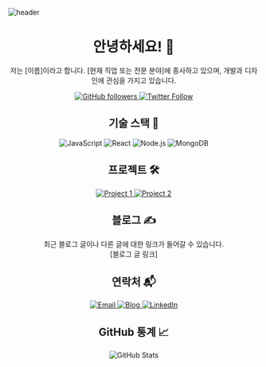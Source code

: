 <!-- Header -->
![header](https://capsule-render.vercel.app/api?type=waving&color=timeGradient&text=Welcome%20to%20My%20GitHub%20👋&animation=twinkling&fontSize=35&fontAlignY=40&fontAlign=70&height=250)

<!-- Introduction -->
<h1 align="center">안녕하세요! 👋</h1>

<p align="center">
  저는 [이름]이라고 합니다. [현재 직업 또는 전문 분야]에 종사하고 있으며, 개발과 디자인에 관심을 가지고 있습니다.
</p>

<!-- Social Badges -->
<p align="center">
  <a href="https://github.com/yourusername">
    <img alt="GitHub followers" src="https://img.shields.io/github/followers/yourusername?label=Follow&style=social">
  </a>
  <a href="https://twitter.com/yourtwitter">
    <img alt="Twitter Follow" src="https://img.shields.io/twitter/follow/yourtwitter?label=Follow&style=social">
  </a>
</p>

<!-- Tech Stack -->
<h2 align="center">기술 스택 🚀</h2>

<p align="center">
  <img src="https://img.shields.io/badge/-JavaScript-F7DF1E?style=flat-square&logo=javascript&logoColor=white" alt="JavaScript" />
  <img src="https://img.shields.io/badge/-React-61DAFB?style=flat-square&logo=react&logoColor=white" alt="React" />
  <img src="https://img.shields.io/badge/-Node.js-339933?style=flat-square&logo=node.js&logoColor=white" alt="Node.js" />
  <img src="https://img.shields.io/badge/-MongoDB-47A248?style=flat-square&logo=mongodb&logoColor=white" alt="MongoDB" />
</p>

<!-- Projects -->
<h2 align="center">프로젝트 🛠️</h2>

<p align="center">
  <a href="https://github.com/yourusername/project1">
    <img src="https://img.shields.io/badge/-Project%201-239120?style=flat-square&logo=github&logoColor=white" alt="Project 1" />
  </a>
  <a href="https://github.com/yourusername/project2">
    <img src="https://img.shields.io/badge/-Project%202-239120?style=flat-square&logo=github&logoColor=white" alt="Project 2" />
  </a>
</p>

<!-- Blog -->
<h2 align="center">블로그 ✍️</h2>

<p align="center">
  최근 블로그 글이나 다른 글에 대한 링크가 들어갈 수 있습니다.
  <br/>
  [블로그 글 링크]
</p>

<!-- Contact -->
<h2 align="center">연락처 📬</h2>

<p align="center">
  <a href="mailto:youremail@gmail.com">
    <img src="https://img.shields.io/badge/-Email-D14836?style=flat-square&logo=gmail&logoColor=white" alt="Email" />
  </a>
  <a href="https://yourblog.com">
    <img src="https://img.shields.io/badge/-Blog-181717?style=flat-square&logo=github&logoColor=white" alt="Blog" />
  </a>
  <a href="https://www.linkedin.com/in/yourusername/">
    <img src="https://img.shields.io/badge/-LinkedIn-0077B5?style=flat-square&logo=linkedin&logoColor=white" alt="LinkedIn" />
  </a>
</p>

<!-- GitHub Stats -->
<h2 align="center">GitHub 통계 📈</h2>

<p align="center">
  <img src="https://github-readme-stats.vercel.app/api?username=yourusername&show_icons=true&count_private=true&theme=radical" alt="GitHub Stats" />
</p>
